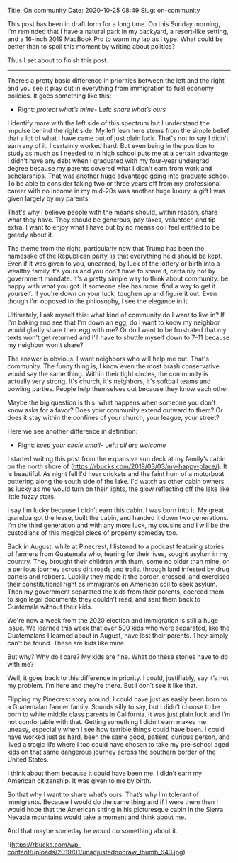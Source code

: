 Title: On community
Date: 2020-10-25 08:49
Slug: on-community

This post has been in draft form for a long time. On this Sunday morning, I'm reminded that I have a natural park in my backyard, a resort-like setting, and a 16-inch 2019 MacBook Pro to warm my lap as I type. What could be better than to spoil this moment by writing about politics? 

Thus I set about to finish this post. 

---

There’s a pretty basic difference in priorities between the left and the right and you see it play out in everything from immigration to fuel economy policies. It goes something like this:

- Right: *protect what’s mine*- Left: *share what’s ours*

I identify more with the left side of this spectrum but I understand the impulse behind the right side. My left lean here stems from the simple belief that a lot of what I have came out of just plain luck. That's not to say I didn't earn any of it. I certainly worked hard. But even being in the position to study as much as I needed to in high school puts me at a certain advantage. I didn't have any debt when I graduated with my four-year undergrad degree because my parents covered what I didn't earn from work and scholarships. That was another huge advantage going into graduate school. To be able to consider taking two or three years off from my professional career with no income in my mid-20s was another huge luxury, a gift I was given largely by my parents. 

That's why I believe people with the means should, within reason, share what they have. They should be generous, pay taxes, volunteer, and tip extra. I want to enjoy what I have but by no means do I feel entitled to be greedy about it. 

The theme from the right, particularly now that Trump has been the namesake of the Republican party, is that everything held should be kept. Even if it was given to you, unearned, by luck of the lottery or birth into a wealthy family it's yours and you don't have to share it, certainly not by government mandate. It's a pretty simple way to think about community: be happy with what you got. If someone else has more, find a way to get it yourself. If you're down on your luck, toughen up and figure it out. Even though I'm opposed to the philosophy, I see the elegance in it. 

Ultimately, I ask myself this: what kind of community do I want to live in? If I'm baking and see that I'm down an egg, do I want to know my neighbor would gladly share their egg with me? Or do I want to be frustrated that my texts won't get returned and I'll have to shuttle myself down to 7-11 because my neighbor won't share? 

The answer is obvious. I want neighbors who will help me out. That's community. The funny thing is, I know even the most brash conservative would say the same thing. Within their tight circles, the community is actually very strong. It's church, it's neighbors, it's softball teams and bowling parties. People help themselves out because they know each other. 

Maybe the big question is this: what happens when someone you don't know asks for a favor? Does your community extend outward to them? Or does it stay within the confines of your church, your league, your street? 

Here we see another difference in definition:

- Right: *keep your circle small*- Left: *all are welcome*

I started writing this post from the expansive sun deck at my family’s cabin on the north shore of (https://rbucks.com/2019/03/03/my-happy-place/). It is beautiful. As night fell I'd hear crickets and the faint hum of a motorboat puttering along the south side of the lake. I'd watch as other cabin owners as lucky as me would turn on their lights, the glow reflecting off the lake like little fuzzy stars. 

I say I'm lucky because I didn’t earn this cabin. I was born into it. My great grandpa got the lease, built the cabin, and handed it down two generations. I’m the third generation and with any more luck, my cousins and I will be the custodians of this magical piece of property someday too. 

Back in August, while at Pinecrest, I listened to a podcast featuring stories of farmers from Guatemala who, fearing for their lives, sought asylum in my country. They brought their children with them, some no older than mine, on a perilous journey across dirt roads and trails, through land infested by drug cartels and robbers. Luckily they made it the border, crossed, and exercised their constitutional right as immigrants on American soil to seek asylum. Then my government separated the kids from their parents, coerced them to sign legal documents they couldn’t read, and sent them back to Guatemala without their kids. 

We're now a week from the 2020 election and immigration is still a huge issue. We learned this week that over 500 kids who were separated, like the Guatemalans I learned about in August, have lost their parents. They simply can't be found. These are kids like mine.

But why? Why do I care? My kids are fine. What do these stories have to do with me? 

Well, it goes back to this difference in priority. I could, justifiably, say it’s not my problem. I’m here and they’re there. But I don’t see it like that. 

Flipping my Pinecrest story around, I could have just as easily been born to a Guatemalan farmer family. Sounds silly to say, but I didn’t choose to be born to white middle class parents in California. It was just plain luck and I’m not comfortable with that. Getting something I didn’t earn makes me uneasy, especially when I see how terrible things could have been. I could have worked just as hard, been the same good, patient, curious person, and lived a tragic life where I too could have chosen to take my pre-school aged kids on that same dangerous journey across the southern border of the United States. 

I think about them because it could have been me. I didn’t earn my American citizenship. It was given to me by birth. 

So that why I want to share what’s ours. That’s why I’m tolerant of immigrants. Because I would do the same thing and if I were them then I would hope that the American sitting in his picturesque cabin in the Sierra Nevada mountains would take a moment and think about me. 

And that maybe someday he would do something about it. 

!(https://rbucks.com/wp-content/uploads/2019/01/unadjustednonraw_thumb_643.jpg)
